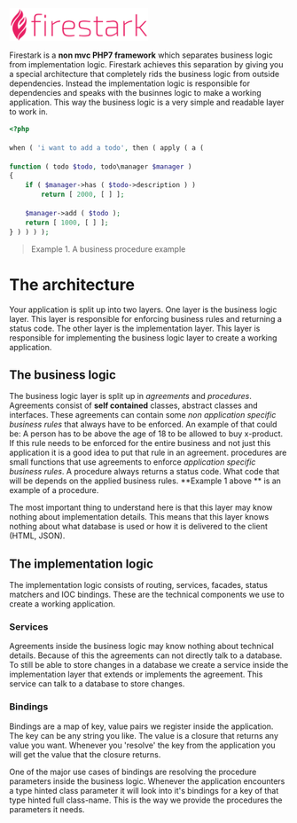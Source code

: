 <img src="../logo.svg" width="250" vertical-align="top">



Firestark is a **non mvc PHP7 framework** which separates business logic from implementation logic. Firestark achieves this separation by giving you a special architecture that completely rids the business logic from outside dependencies. Instead the implementation logic is responsible for dependencies and speaks with the businnes logic to make a working application. This way the business logic is a very simple and readable layer to work in.



```php
<?php
    
when ( 'i want to add a todo', then ( apply ( a ( 
    
function ( todo $todo, todo\manager $manager )
{
    if ( $manager->has ( $todo->description ) )
        return [ 2000, [ ] ];

    $manager->add ( $todo );
    return [ 1000, [ ] ];
} ) ) ) );
```



> Example 1. A business procedure example



# The architecture

Your application is split up into two layers. One layer is the business logic layer. This layer is responsible for enforcing business rules and returning a status code. The other layer is the implementation layer. This layer is responsible for implementing the business logic layer to create a working application.



## The business logic

The business logic layer is split up in *agreements* and *procedures*. Agreements consist of **self contained** classes, abstract classes and interfaces. These agreements can contain some *non application specific business rules* that always have to be enforced. An example of that could be: A person has to be above the age of 18 to be allowed to buy x-product. If this rule needs to be enforced for the entire business and not just this application it is a good idea to put that rule in an agreement. procedures are small functions that use agreements to enforce *application specific business rules*. A procedure always returns a status code. What code that will be depends on the applied business rules. **Example 1 above ** is an example of a procedure.

The most important thing to understand here is that this layer may know nothing about implementation details. This means that this layer knows nothing about what database is used or how it is delivered to the client (HTML, JSON).  



## The implementation logic

The implementation logic consists of routing, services, facades, status matchers and IOC bindings. These are the technical components we use to create a working application.



### Services

Agreements inside the business logic may know nothing about technical details. Because of this the agreements can not directly talk to a database. To still be able to store changes in a database we create a service inside the implementation layer that extends or implements the agreement. This service can talk to a database to store changes.

### Bindings

Bindings are a map of key, value pairs we register inside the application. The key can be any string you like. The value is a closure that returns any value you want. Whenever you 'resolve' the key from the application you will get the value that the closure returns. 

One of the major use cases of bindings are resolving the procedure parameters inside the business logic. Whenever the application encounters a type hinted class parameter it will look into it's bindings for a key of that type hinted full class-name. This is the way we provide the procedures the parameters it needs.